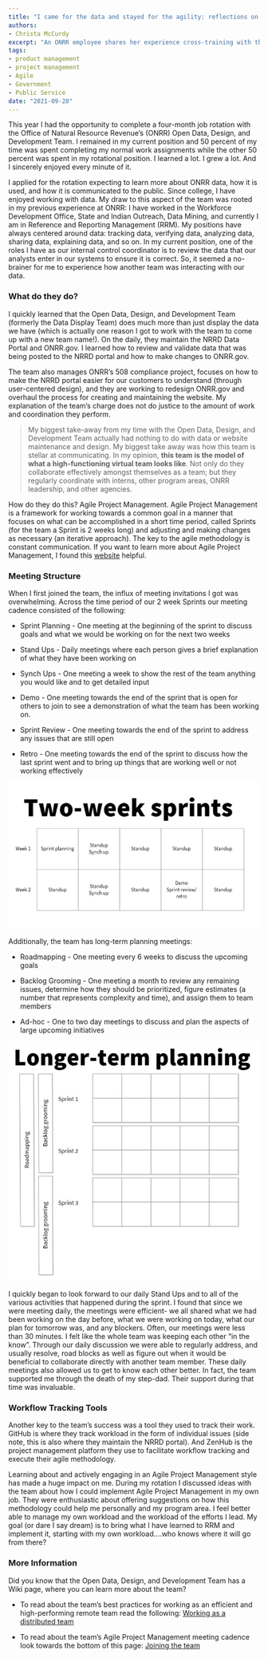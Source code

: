 ```yaml
---
title: "I came for the data and stayed for the agility: reflections on my rotation with the Open Data, Design, and Development Team"
authors:
- Christa McCurdy
excerpt: "An ONRR employee shares her experience cross-training with the Open Data, Design, and Development Team"
tags:
- product management
- project management
- Agile
- Government
- Public Service
date: "2021-09-28"
---
```


This year I had the opportunity to complete a four-month job rotation with the Office of Natural Resource Revenue’s (ONRR) Open Data, Design, and Development Team.  I remained in my current position and 50 percent of my time was spent completing my normal work assignments while the other 50 percent was spent in my rotational position.  I learned a lot.  I grew a lot.  And I sincerely enjoyed every minute of it.

I applied for the rotation expecting to learn more about ONRR data, how it is used, and how it is communicated to the public.  Since college, I have enjoyed working with data.  My draw to this aspect of the team was rooted in my previous experience at ONRR:  I have worked in the Workforce Development Office, State and Indian Outreach, Data Mining, and currently I am in Reference and Reporting Management (RRM).  My positions have always centered around data: tracking data, verifying data, analyzing data, sharing data, explaining data, and so on.  In my current position, one of the roles I have as our internal control coordinator is to review the data that our analysts enter in our systems to ensure it is correct.  So, it seemed a no-brainer for me to experience how another team was interacting with our data.

### What do they do?

I quickly learned that the Open Data, Design, and Development Team (formerly the Data Display Team) does much more than just display the data we have (which is actually one reason I got to work with the team to come up with a new team name!).  On the daily, they maintain the NRRD Data Portal and ONRR.gov.  I learned how to review and validate data that was being posted to the NRRD portal and how to make changes to ONRR.gov.   

The team also manages ONRR’s 508 compliance project, focuses on how to make the NRRD portal easier for our customers to understand (through user-centered design), and they are working to redesign ONRR.gov and overhaul the process for creating and maintaining the website.  My explanation of the team’s charge does not do justice to the amount of work and coordination they perform.

> My biggest take-away from my time with the Open Data, Design, and Development Team actually had nothing to do with data or website maintenance and design.  My biggest take away was how this team is stellar at communicating.  In my opinion, **this team is the model of what a high-functioning virtual team looks like**.  Not only do they collaborate effectively amongst themselves as a team; but they regularly coordinate with interns, other program areas, ONRR leadership, and other agencies.

How do they do this?  Agile Project Management.  Agile Project Management is a framework for working towards a common goal in a manner that focuses on what can be accomplished in a short time period, called Sprints (for the team a Sprint is 2 weeks long) and adjusting and making changes as necessary (an iterative approach).  The key to the agile methodology is constant communication.  If you want to learn more about Agile Project Management, I found this [website](https://www.atlassian.com/agile/project-management) helpful.

### Meeting Structure

When I first joined the team, the influx of meeting invitations I got was overwhelming.  Across the time period of our 2 week Sprints our meeting cadence consisted of the following:

 - Sprint Planning - One meeting at the beginning of the sprint to discuss goals and what we would be working on for the next two weeks

 - Stand Ups - Daily meetings where each person gives a brief explanation of what they have been working on

 - Synch Ups - One meeting a week to show the rest of the team anything you would like and to get detailed input

 - Demo - One meeting towards the end of the sprint that is open for others to join to see a demonstration of what the team has been working on.

 - Sprint Review - One meeting towards the end of the sprint to address any issues that are still open

 - Retro - One meeting towards the end of the sprint to discuss how the last sprint went and to bring up things that are working well or not working effectively


![Two Week Sprints](./twoweeksprints.png)


Additionally, the team has long-term planning meetings:

 - Roadmapping - One meeting every 6 weeks to discuss the upcoming goals

 - Backlog Grooming - One meeting a month to review any remaining issues, determine how they should be prioritized, figure estimates (a number that represents complexity and time), and assign them to team members

 - Ad-hoc - One to two day meetings to discuss and plan the aspects of large upcoming initiatives


![Longer term planning](./longertermplanning.png)


I quickly began to look forward to our daily Stand Ups and to all of the various activities that happened during the sprint.  I found that since we were meeting daily, the meetings were efficient- we all shared what we had been working on the day before, what we were working on today, what our plan for tomorrow was, and any blockers.  Often, our meetings were less than 30 minutes.  I felt like the whole team was keeping each other “in the know”.  Through our daily discussion we were able to regularly address, and usually resolve, road blocks as well as figure out when it would be beneficial to collaborate directly with another team member.  These daily meetings also allowed us to get to know each other better. In fact, the team supported me through the death of my step-dad.  Their support during that time was invaluable.

### Workflow Tracking Tools

Another key to the team’s success was a tool they used to track their work.  GitHub is where they track workload in the form of individual issues (side note, this is also where they maintain the NRRD portal).  And ZenHub is the project management platform they use to facilitate workflow tracking and execute their agile methodology.

Learning about and actively engaging in an Agile Project Management style has made a huge impact on me.  During my rotation I discussed ideas with the team about how I could implement Agile Project Management in my own job.  They were enthusiastic about offering suggestions on how this methodology could help me personally and my program area.  I feel better able to manage my own workload and the workload of the efforts I lead.  My goal (or dare I say dream) is to bring what I have learned to RRM and implement it, starting with my own workload….who knows where it will go from there?


### More Information

Did you know that the Open Data, Design, and Development Team has a Wiki page, where you can learn more about the team?   

 - To read about the team’s best practices for working as an efficient and high-performing remote team read the following:  [Working as a distributed team](https://github.com/ONRR/nrrd/wiki/Basics-for-making-distributed-work-work)

 - To read about the team’s Agile Project Management meeting cadence look towards the bottom of this page:  [Joining the team](https://github.com/ONRR/nrrd/wiki/Joining-the-Natural-Resources-Revenue-Data-project-team)
